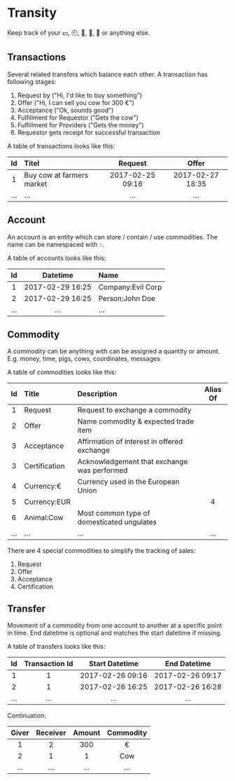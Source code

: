 # Transity

Keep track of your 💵, 🕘, 🐖, 🐄, 🍻 or anything else.


## Transactions

Several related transfers which balance each other.
A transaction has following stages:

1. Request by  ("Hi, I'd like to buy something")
1. Offer ("Hi, I can sell you cow for 300 €")
1. Acceptance ("Ok, sounds good")
1. Fulfillment for Requestor ("Gets the cow")
1. Fulfillment for Providers ("Gets the money")
1. Requestor gets receipt for successful transaction

A table of transactions looks like this:

| Id | Titel                     |     Request      |      Offer       |
|:--:|:--------------------------|:----------------:|:----------------:|
| 1  | Buy cow at farmers market | 2017-02-25 09:16 | 2017-02-27 18:35 |
| …  | …                         |        …         |        …         |


## Account

An account is an entity which can store / contain / use commodities.
The name can be namespaced with `:`.

A table of accounts looks like this:

| Id |     Datetime     | Name              |
|:--:|:----------------:|:------------------|
| 1  | 2017-02-29 16:25 | Company:Evil Corp |
| 2  | 2017-02-29 16:25 | Person:John Doe   |
| …  |        …         | …                 |


## Commodity

A commodity can be anything with can be assigned a quantity or amount.
E.g. money, time, pigs, cows, coordinates, messages

A table of commodities looks like this:

| Id | Title         | Description                                 | Alias Of |
|:--:|:--------------|:--------------------------------------------|:--------:|
| 1  | Request       | Request to exchange a commodity             |          |
| 2  | Offer         | Name commodity & expected trade item        |          |
| 3  | Acceptance    | Affirmation of interest in offered exchange |          |
| 3  | Certification | Acknowledgement that exchange was performed |          |
| 4  | Currency:€    | Currency used in the European Union         |          |
| 5  | Currency:EUR  |                                             |    4     |
| 6  | Animal:Cow    | Most common type of domesticated ungulates  |          |
| …  | …             | …                                           |    …     |


There are 4 special commodities to simplify the tracking of sales:

1. Request
1. Offer
1. Acceptance
1. Certification


## Transfer

Movement of a commodity from one account to another at a specific point in time.
End datetime is optional and matches the start datetime if missing.

A table of transfers looks like this:

| Id | Transaction Id |  Start Datetime  |   End Datetime   |
|:--:|:--------------:|:----------------:|:----------------:|
| 1  |       1        | 2017-02-26 09:16 | 2017-02-26 09:17 |
| 2  |       1        | 2017-02-26 16:25 | 2017-02-26 16:28 |
| …  |       …        |        …         |        …         |

Continuation:

| Giver | Receiver | Amount | Commodity |
|:-----:|:--------:|:------:|:---------:|
|   1   |    2     |  300   |     €     |
|   2   |    1     |   1    |    Cow    |
|   …   |    …     |   …    |     …     |
